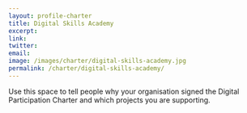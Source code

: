 ```yaml
---
layout: profile-charter
title: Digital Skills Academy
excerpt: 
link: 
twitter: 
email: 
image: /images/charter/digital-skills-academy.jpg
permalink: /charter/digital-skills-academy/
---
```


Use this space to tell people why your organisation signed the Digital Participation Charter and which projects you are supporting.